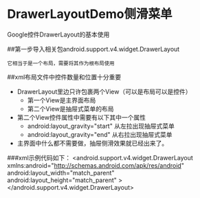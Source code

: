 # DrawerLayoutDemo侧滑菜单
Google控件DrawerLayout的基本使用

##第一步导入相关包android.support.v4.widget.DrawerLayout
    
    它相当于是一个布局，需要将其作为根布局使用

##xml布局文件中控件数量和位置十分重要

* DrawerLayout里边只许包裹两个View（可以是布局可以是控件）
  * 第一个View是主界面布局
  * 第二个View是抽屉式菜单的布局
* 第二个View控件属性中需要有以下其中一个属性
  * android:layout_gravity="start" 从左拉出现抽屉式菜单
  * android:layout_gravity="end" 从右拉出现抽屉式菜单
* 主界面中什么都不需要做，抽屉侧滑效果就已经出来了。

###xml示例代码如下：
    <?xml version="1.0" encoding="utf-8"?>
    <android.support.v4.widget.DrawerLayout
        xmlns:android="http://schemas.android.com/apk/res/android"
        android:layout_width="match_parent"
        android:layout_height="match_parent"
        >
        <!-- 主界面代码 -->
        <TextView
            android:layout_width="match_parent"
            android:layout_height="match_parent"
            android:gravity="center"
            android:text="Hello World!" />
        <!-- 抽屉侧滑代码 -->
        <LinearLayout
            android:layout_width="240dp"
            android:orientation="vertical"
            android:layout_gravity="start"
            android:layout_height="match_parent">
            <LinearLayout
                android:background="#ffffff"
                android:orientation="horizontal"
                android:layout_width="match_parent"
                android:layout_height="55dp">
                <TextView
                    android:text="水果"
                    android:layout_weight="1"
                    android:layout_width="0dp"
                    android:gravity="center"
                    android:layout_height="match_parent" />
                <View
                    android:background="#000000"
                    android:layout_width="1dp"
                    android:layout_marginLeft="1dp"
                    android:layout_marginRight="1dp"
                    android:layout_height="match_parent"/>
                <TextView
                    android:text="蔬菜"
                    android:gravity="center"
                    android:layout_weight="1"
                    android:layout_width="0dp"
                    android:layout_height="match_parent" />
            </LinearLayout>
            <GridView
                android:id="@+id/gridView"
                android:layout_width="240dp"
                android:layout_height="match_parent"
                android:background="#978e8e"
                android:numColumns="2"
                android:verticalSpacing="5dp"
                android:horizontalSpacing="5dp"
                />
        </LinearLayout>
    </android.support.v4.widget.DrawerLayout>
